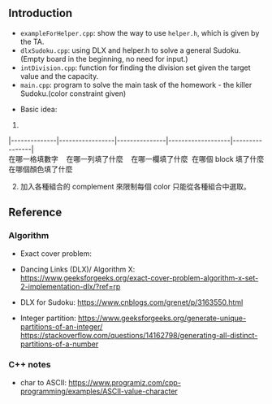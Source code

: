 
## Introduction

- `exampleForHelper.cpp`: show the way to use `helper.h`, which is given by the TA.
- `dlxSudoku.cpp`: using DLX and helper.h to solve a general Sudoku. (Empty board in the beginning, no need for input.)
- `intDivision.cpp`: function for finding the division set given the target value and the capacity.
- `main.cpp`: program to solve the main task of the homework -  the killer Sudoku.(color constraint given)


* Basic idea:  
1.   
|--------------|-----------------|---------------|-------------------|----------------|  
  在哪一格填數字    在哪一列填了什麼    在哪一欄填了什麼  在哪個 block 填了什麼  在哪個顏色填了什麼

2. 加入各種組合的 complement 來限制每個 color 只能從各種組合中選取。 

## Reference
### Algorithm
* Exact cover problem: 

* Dancing Links (DLX)/ Algorithm X:  https://www.geeksforgeeks.org/exact-cover-problem-algorithm-x-set-2-implementation-dlx/?ref=rp
* DLX for Sudoku: https://www.cnblogs.com/grenet/p/3163550.html

* Integer partition: https://www.geeksforgeeks.org/generate-unique-partitions-of-an-integer/  
https://stackoverflow.com/questions/14162798/generating-all-distinct-partitions-of-a-number 


### C++ notes
* char to ASCII: https://www.programiz.com/cpp-programming/examples/ASCII-value-character 
